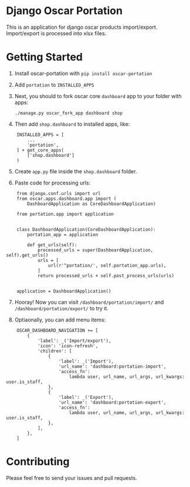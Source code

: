 # Django Oscar Portation

This is an application for django oscar products import/export. Import/export is processed into xlsx files.


# Getting Started

1. Install oscar-portation with `pip install oscar-portation`

2. Add `portation` to `INSTALLED_APPS`

3. Next, you should to fork oscar core `dashboard` app to your folder with apps:

	`./manage.py oscar_fork_app dashboard shop`

4. Then add `shop.dashboard` to installed apps, like:
```
	INSTALLED_APPS = [
		...
	    'portation',
	] + get_core_apps(
	    ['shop.dashboard']
	)
```
5. Create `app.py` file inside the `shop.dashboard` folder.

6. Paste code for processing urls:

```
	from django.conf.urls import url
	from oscar.apps.dashboard.app import (
	    DashboardApplication as CoreDashboardApplication)

	from portation.app import application


	class DashboardApplication(CoreDashboardApplication):
	    portation_app = application

	    def get_urls(self):
	        processed_urls = super(DashboardApplication, self).get_urls()
	        urls = [
	            url(r'^portation/', self.portation_app.urls),
	        ]
	        return processed_urls + self.post_process_urls(urls)


	application = DashboardApplication()

```

7. Hooray! Now you can visit `/dashboard/portation/import/` and `/dashboard/portation/export/` to try it.

8. Optiaonally, you can add menu items:

```
	OSCAR_DASHBOARD_NAVIGATION += [
	    {
	        'label': _('Import/export'),
	        'icon': 'icon-refresh',
	        'children': [
	            {
	                'label': _('Import'),
	                'url_name': 'dashboard:portation-import',
	                'access_fn':
	                    lambda user, url_name, url_args, url_kwargs: user.is_staff,
	            },
	            {
	                'label': _('Export'),
	                'url_name': 'dashboard:portation-export',
	                'access_fn':
	                    lambda user, url_name, url_args, url_kwargs: user.is_staff,
	            },
	        ],
	    },
	]
```


# Contributing

Please feel free to send your issues and pull requests.
